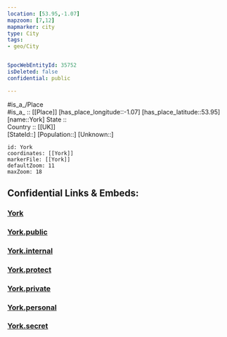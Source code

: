 ```yaml
---
location: [53.95,-1.07] 
mapzoom: [7,12] 
mapmarker: city 
type: City
tags:
- geo/City


SpocWebEntityId: 35752
isDeleted: false
confidential: public

---
```

#is_a_/Place  
#is_a_ :: [[Place]] 
[has_place_longitude::-1.07] 
[has_place_latitude::53.95] 
[name::York] 
State ::  
Country :: [[UK]]  
[StateId::] 
[Population::] 
[Unknown::] 


```leaflet
id: York
coordinates: [[York]] 
markerFile: [[York]] 
defaultZoom: 11 
maxZoom: 18
```


## Confidential Links & Embeds: 

### [York](/_Standards/Earth/Continent/Europe/Europe~North/UK/England/Regions~England/Yorkshire_and_the_Humber/York,County/cities~York/York.md) 

### [York.public](/_public/Earth/Continent/Europe/Europe~North/UK/England/Regions~England/Yorkshire_and_the_Humber/York,County/cities~York/York.public.md) 

### [York.internal](/_internal/Earth/Continent/Europe/Europe~North/UK/England/Regions~England/Yorkshire_and_the_Humber/York,County/cities~York/York.internal.md) 

### [York.protect](/_protect/Earth/Continent/Europe/Europe~North/UK/England/Regions~England/Yorkshire_and_the_Humber/York,County/cities~York/York.protect.md) 

### [York.private](/_private/Earth/Continent/Europe/Europe~North/UK/England/Regions~England/Yorkshire_and_the_Humber/York,County/cities~York/York.private.md) 

### [York.personal](/_personal/Earth/Continent/Europe/Europe~North/UK/England/Regions~England/Yorkshire_and_the_Humber/York,County/cities~York/York.personal.md) 

### [York.secret](/_secret/Earth/Continent/Europe/Europe~North/UK/England/Regions~England/Yorkshire_and_the_Humber/York,County/cities~York/York.secret.md)

